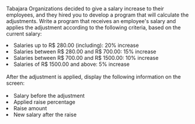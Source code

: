 Tabajara Organizations decided to give a salary increase to their employees, and they hired you to develop a program that will calculate the adjustments.
Write a program that receives an employee's salary and applies the adjustment according to the following criteria, based on the current salary:

<li>Salaries up to R$ 280.00 (including): 20% increase
<li>Salaries between R$ 280.00 and R$ 700.00: 15% increase
<li>Salaries between R$ 700.00 and R$ 1500.00: 10% increase
<li>Salaries of R$ 1500.00 and above: 5% increase

<br>
<br>
After the adjustment is applied, display the following information on the screen:
<br>
<br>
<li>Salary before the adjustment
<li>Applied raise percentage
<li>Raise amount
<li>New salary after the raise